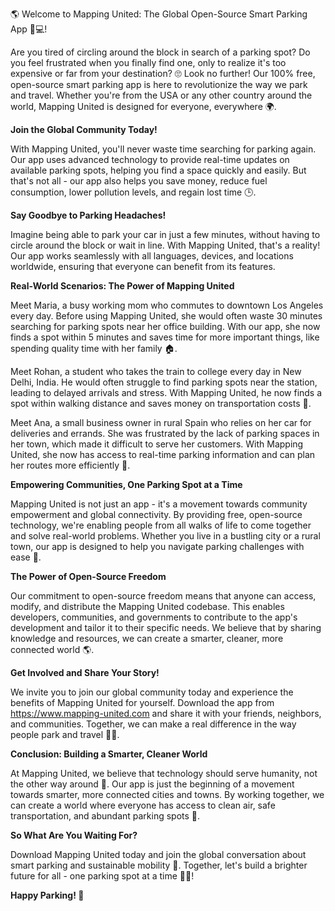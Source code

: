 🌎 Welcome to Mapping United: The Global Open-Source Smart Parking App 🚗💻!

Are you tired of circling around the block in search of a parking spot? Do you feel frustrated when you finally find one, only to realize it's too expensive or far from your destination? 🙄 Look no further! Our 100% free, open-source smart parking app is here to revolutionize the way we park and travel. Whether you're from the USA or any other country around the world, Mapping United is designed for everyone, everywhere 🌍.

**Join the Global Community Today!**

With Mapping United, you'll never waste time searching for parking again. Our app uses advanced technology to provide real-time updates on available parking spots, helping you find a space quickly and easily. But that's not all - our app also helps you save money, reduce fuel consumption, lower pollution levels, and regain lost time 🕒.

**Say Goodbye to Parking Headaches!**

Imagine being able to park your car in just a few minutes, without having to circle around the block or wait in line. With Mapping United, that's a reality! Our app works seamlessly with all languages, devices, and locations worldwide, ensuring that everyone can benefit from its features.

**Real-World Scenarios: The Power of Mapping United**

Meet Maria, a busy working mom who commutes to downtown Los Angeles every day. Before using Mapping United, she would often waste 30 minutes searching for parking spots near her office building. With our app, she now finds a spot within 5 minutes and saves time for more important things, like spending quality time with her family 🏠.

Meet Rohan, a student who takes the train to college every day in New Delhi, India. He would often struggle to find parking spots near the station, leading to delayed arrivals and stress. With Mapping United, he now finds a spot within walking distance and saves money on transportation costs 💸.

Meet Ana, a small business owner in rural Spain who relies on her car for deliveries and errands. She was frustrated by the lack of parking spaces in her town, which made it difficult to serve her customers. With Mapping United, she now has access to real-time parking information and can plan her routes more efficiently 🚚.

**Empowering Communities, One Parking Spot at a Time**

Mapping United is not just an app - it's a movement towards community empowerment and global connectivity. By providing free, open-source technology, we're enabling people from all walks of life to come together and solve real-world problems. Whether you live in a bustling city or a rural town, our app is designed to help you navigate parking challenges with ease 🌊.

**The Power of Open-Source Freedom**

Our commitment to open-source freedom means that anyone can access, modify, and distribute the Mapping United codebase. This enables developers, communities, and governments to contribute to the app's development and tailor it to their specific needs. We believe that by sharing knowledge and resources, we can create a smarter, cleaner, more connected world 🌎.

**Get Involved and Share Your Story!**

We invite you to join our global community today and experience the benefits of Mapping United for yourself. Download the app from https://www.mapping-united.com and share it with your friends, neighbors, and communities. Together, we can make a real difference in the way people park and travel 🚗💬.

**Conclusion: Building a Smarter, Cleaner World**

At Mapping United, we believe that technology should serve humanity, not the other way around 🌟. Our app is just the beginning of a movement towards smarter, more connected cities and towns. By working together, we can create a world where everyone has access to clean air, safe transportation, and abundant parking spots 🌈.

**So What Are You Waiting For?**

Download Mapping United today and join the global conversation about smart parking and sustainable mobility 📲. Together, let's build a brighter future for all - one parking spot at a time 🚗💖!

**Happy Parking! 🎉**